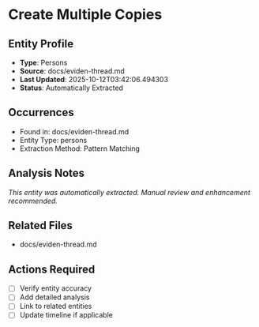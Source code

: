 # Create Multiple Copies

## Entity Profile
- **Type**: Persons
- **Source**: docs/eviden-thread.md
- **Last Updated**: 2025-10-12T03:42:06.494303
- **Status**: Automatically Extracted

## Occurrences
- Found in: docs/eviden-thread.md
- Entity Type: persons
- Extraction Method: Pattern Matching

## Analysis Notes
*This entity was automatically extracted. Manual review and enhancement recommended.*

## Related Files
- docs/eviden-thread.md

## Actions Required
- [ ] Verify entity accuracy
- [ ] Add detailed analysis
- [ ] Link to related entities
- [ ] Update timeline if applicable
